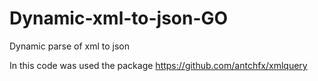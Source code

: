 # Dynamic-xml-to-json-GO
Dynamic parse of xml to json


In this code was used the package https://github.com/antchfx/xmlquery
